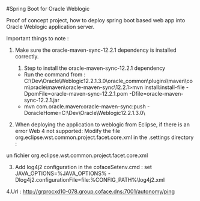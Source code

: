 #Spring Boot for Oracle Weblogic

Proof of concept project, how to deploy spring boot based web app into Oracle Weblogic application server. 

Important things to note :

1. Make sure the oracle-maven-sync-12.2.1 dependency is installed correctly. 
	1) Step to install the oracle-maven-sync-12.2.1 dependency
	
	-  Run the command from : C:\Dev\Oracle\Weblogic12.2.1.3.0\oracle_common\plugins\maven\com\oracle\maven\oracle-maven-sync\12.2.1>mvn install:install-file -DpomFile=oracle-maven-sync-12.2.1.pom -Dfile=oracle-maven-sync-12.2.1.jar
	- mvn com.oracle.maven:oracle-maven-sync:push -DoracleHome=C:\Dev\Oracle\Weblogic12.2.1.3.0\
	
2. When deploying the application to weblogic from Eclipse, if there is an error Web 4 not supported:
Modify the file org.eclipse.wst.common.project.facet.core.xml in the .settings directory :
<installed facet="jst.web" version="3.0"/>

un fichier org.eclipse.wst.common.project.facet.core.xml

3. Add log4j2 configuration in the cofaceSetenv.cmd :
set JAVA_OPTIONS=%JAVA_OPTIONS% -Dlog4j2.configurationFile=file:%CONFIG_PATH%\log4j2.xml

4.Url : http://grprocxd10-078.group.coface.dns:7001/autonomy/ping